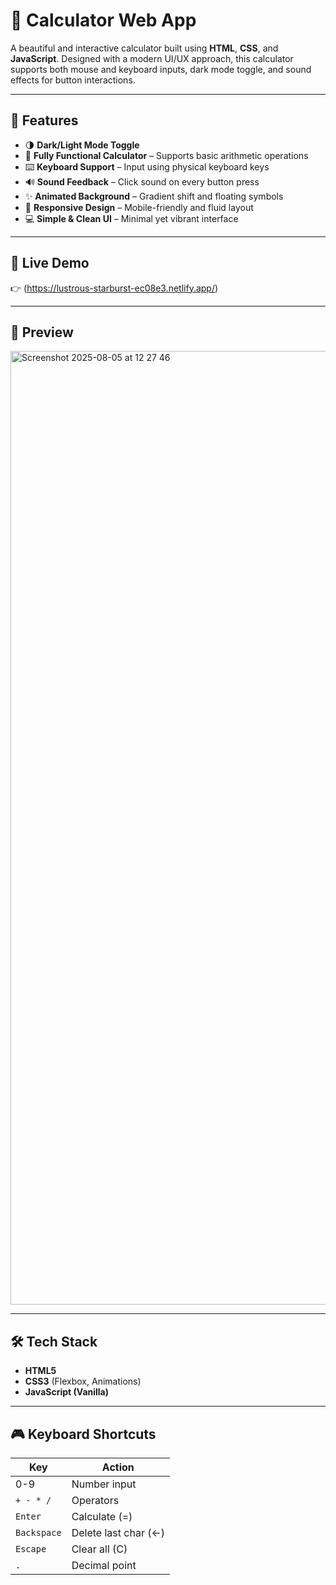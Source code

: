 # 🧮 Calculator Web App

A beautiful and interactive calculator built using **HTML**, **CSS**, and **JavaScript**. Designed with a modern UI/UX approach, this calculator supports both mouse and keyboard inputs, dark mode toggle, and sound effects for button interactions.

---

## 🌟 Features

- 🌗 **Dark/Light Mode Toggle**  
- 🔢 **Fully Functional Calculator** – Supports basic arithmetic operations  
- ⌨️ **Keyboard Support** – Input using physical keyboard keys  
- 🔊 **Sound Feedback** – Click sound on every button press  
- ✨ **Animated Background** – Gradient shift and floating symbols  
- 📱 **Responsive Design** – Mobile-friendly and fluid layout  
- 💻 **Simple & Clean UI** – Minimal yet vibrant interface

---

## 🚀 Live Demo

👉 (https://lustrous-starburst-ec08e3.netlify.app/)

---

## 📸 Preview 

<img width="2999" height="1526" alt="Screenshot 2025-08-05 at 12 27 46" src="https://github.com/user-attachments/assets/aa6fb4ad-b960-4ab6-a3dd-cf01ae7ca85e" />

---

## 🛠️ Tech Stack

- **HTML5**
- **CSS3** (Flexbox, Animations)
- **JavaScript (Vanilla)**

---

## 🎮 Keyboard Shortcuts

| Key           | Action           |
|---------------|------------------|
| 0-9           | Number input     |
| `+ - * /`     | Operators         |
| `Enter`       | Calculate (=)     |
| `Backspace`   | Delete last char (←) |
| `Escape`      | Clear all (C)     |
| `.`           | Decimal point     |


